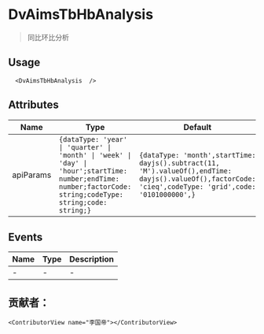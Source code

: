 # DvAimsTbHbAnalysis

> 同比环比分析

## Usage

```vue
  <DvAimsTbHbAnalysis  />
```

## Attributes
| Name | Type   | Default | Description |
| --- |--------|---------|-------------|
| apiParams | ```{dataType: 'year' \| 'quarter' \| 'month' \| 'week' \| 'day' \| 'hour';startTime: number;endTime: number;factorCode: string;codeType: string;code: string;}``` | ```{dataType: 'month',startTime: dayjs().subtract(11, 'M').valueOf(),endTime: dayjs().valueOf(),factorCode: 'cieq',codeType: 'grid',code: '0101000000',}``` | 接口的查询参数 |


## Events

| Name | Type | Description |
| --- | --- |-------------|
| - | - | - |

## 贡献者：

```vue
<ContributorView name="李国帝"></ContributorView>
```
